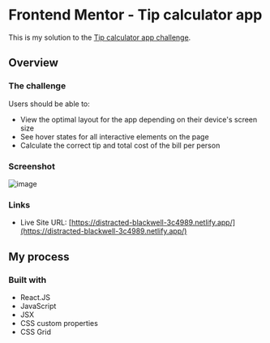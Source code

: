# Frontend Mentor - Tip calculator app

This is my solution to the [Tip calculator app challenge](https://www.frontendmentor.io/challenges/tip-calculator-app-ugJNGbJUX).

## Overview

### The challenge

Users should be able to:
- View the optimal layout for the app depending on their device's screen size
- See hover states for all interactive elements on the page
- Calculate the correct tip and total cost of the bill per person

### Screenshot
![image](https://user-images.githubusercontent.com/71723893/140288348-48f8449c-f0e0-4e53-8f53-9053872d0b33.png)

### Links
- Live Site URL: [https://distracted-blackwell-3c4989.netlify.app/](https://distracted-blackwell-3c4989.netlify.app/)

## My process

### Built with
- React.JS
- JavaScript
- JSX
- CSS custom properties
- CSS Grid
